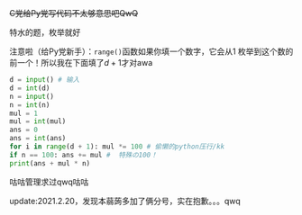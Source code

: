 ~~C党给Py党写代码不太够意思吧QwQ~~

特水的题，枚举就好

注意啦（给Py党新手）：`range()`函数如果你填一个数字，它会从$1$
枚举到这个数的前一个！所以我在下面填了$d+1$才对awa

```python
d = input() # 输入
d = int(d)
n = input()
n = int(n)
mul = 1
mul = int(mul)
ans = 0
ans = int(ans)
for i in range(d + 1): mul *= 100 # 偷懒的python压行/kk
if n == 100: ans += mul #  特殊の100！
print(ans + mul * n)
```

咕咕管理求过qwq咕咕

update:2021.2.20，发现本蒻蒟多加了俩分号，实在抱歉。。。qwq